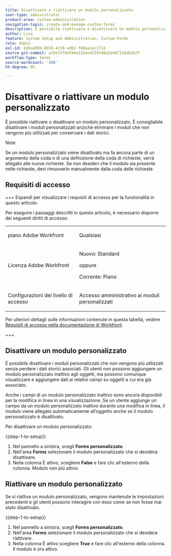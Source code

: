```yaml
---
title: Disattivare o riattivare un modulo personalizzato
user-type: administrator
product-area: system-administration
navigation-topic: create-and-manage-custom-forms
description: È possibile riattivare o disattivare un modulo personalizzato. È consigliabile disattivare i moduli personalizzati anziché eliminare i moduli che non vengono più utilizzati per conservare i dati storici.
author: Lisa
feature: System Setup and Administration, Custom Forms
role: Admin
exl-id: 6d9a409d-8d16-4c58-ad02-f60aa1ac1714
source-git-commit: a7be72f0a594a21baed2592d8a2e467118ab1b7f
workflow-type: tm+mt
source-wordcount: '368'
ht-degree: 0%

---
```


# Disattivare o riattivare un modulo personalizzato

È possibile riattivare o disattivare un modulo personalizzato. È consigliabile disattivare i moduli personalizzati anziché eliminare i moduli che non vengono più utilizzati per conservare i dati storici.

>[!NOTE]
>
>Se un modulo personalizzato viene disattivato ma fa ancora parte di un argomento della coda o di una definizione della coda di richieste, verrà allegato alle nuove richieste. Se non desideri che il modulo sia presente nelle richieste, devi rimuoverlo manualmente dalla coda delle richieste.

## Requisiti di accesso

+++ Espandi per visualizzare i requisiti di accesso per la funzionalità in questo articolo.

Per eseguire i passaggi descritti in questo articolo, è necessario disporre dei seguenti diritti di accesso:

<table style="table-layout:auto"> 
 <col> 
 <col> 
 <tbody> 
  <tr data-mc-conditions=""> 
   <td role="rowheader"> <p>piano Adobe Workfront</p> </td> 
   <td>Qualsiasi</td> 
  </tr> 
  <tr> 
   <td role="rowheader">Licenza Adobe Workfront</td> 
   <td>
   <p>Nuovo: Standard</p>
   <p>oppure</p>
   <p>Corrente: Piano</p></td> 
  </tr> 
  <tr data-mc-conditions=""> 
   <td role="rowheader">Configurazioni del livello di accesso</td> 
   <td> <p>Accesso amministrativo ai moduli personalizzati</p></td> 
  </tr>  
 </tbody> 
</table>

Per ulteriori dettagli sulle informazioni contenute in questa tabella, vedere [Requisiti di accesso nella documentazione di Workfront](/help/quicksilver/administration-and-setup/add-users/access-levels-and-object-permissions/access-level-requirements-in-documentation.md).

+++

## Disattivare un modulo personalizzato

È possibile disattivare i moduli personalizzati che non vengono più utilizzati senza perdere i dati storici associati. Gli utenti non possono aggiungere un modulo personalizzato inattivo agli oggetti, ma possono comunque visualizzare e aggiungere dati ai relativi campi su oggetti a cui era già associato.

Anche i campi di un modulo personalizzato inattivo sono ancora disponibili per la modifica in linea in una visualizzazione. Se un utente aggiunge un campo da un modulo personalizzato inattivo durante una modifica in linea, il modulo viene allegato automaticamente all’oggetto anche se il modulo personalizzato è disattivato.

Per disattivare un modulo personalizzato:

{{step-1-to-setup}}

1. Nel pannello a sinistra, scegli **Forms personalizzato**.
1. Nell&#39;area **Forms** selezionare il modulo personalizzato che si desidera disattivare.
1. Nella colonna È attivo, scegliere **False** e fare clic all&#39;esterno della colonna. Modulo non più attivo.

## Riattivare un modulo personalizzato

Se si riattiva un modulo personalizzato, vengono mantenute le impostazioni precedenti e gli utenti possono interagire con esso come se non fosse mai stato disattivato.

{{step-1-to-setup}}

1. Nel pannello a sinistra, scegli **Forms personalizzato**.
1. Nell&#39;area **Forms** selezionare il modulo personalizzato che si desidera riattivare.
1. Nella colonna È attivo scegliere **True** e fare clic all&#39;esterno della colonna. Il modulo è ora attivo.
